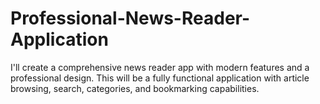 # Professional-News-Reader-Application
I'll create a comprehensive news reader app with modern features and a professional design. This will be a fully functional application with article browsing, search, categories, and bookmarking capabilities.
